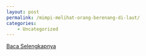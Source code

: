 ```yaml
---
layout: post
permalink: /mimpi-melihat-orang-berenang-di-laut/
categories:
    - Uncategorized
---
```


[Baca Selengkapnya](/02)
